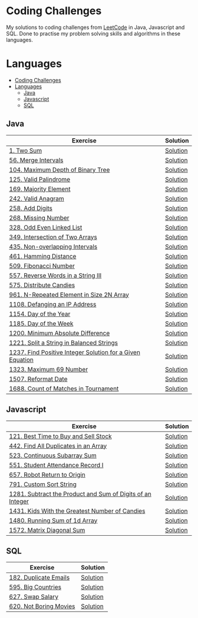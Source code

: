 # Coding Challenges
My solutions to coding challenges from [LeetCode](https://leetcode.com/) in Java, Javascript and SQL. Done to practise my problem solving skills and algorithms in these languages.

# Languages

- [Coding Challenges](#coding-challenges)
- [Languages](#languages)
  - [Java](#java)
  - [Javascript](#javascript)
  - [SQL](#sql)

## Java
| Exercise | Solution |
| --- | ----------- |
| [1. Two Sum](https://leetcode.com/problems/two-sum/) | [Solution](/java/src/two_sum/Solution.java) |
| [56. Merge Intervals](https://leetcode.com/problems/merge-intervals/) | [Solution](/java/src/merge_intervals/Solution.java) |
| [104. Maximum Depth of Binary Tree](https://leetcode.com/problems/maximum-depth-of-binary-tree/) | [Solution](/java/src/maximum_depth_of_binary_tree/Solution.java) |
| [125. Valid Palindrome](https://leetcode.com/problems/valid-palindrome/) | [Solution](/java/src/valid_palindrome/Solution.java) |
| [169. Majority Element](https://leetcode.com/problems/majority-element/) | [Solution](/java/src/majority_element/Solution.java) |
| [242. Valid Anagram](https://leetcode.com/problems/valid-anagram/) | [Solution](/java/src/valid_anagram/Solution.java) |
| [258. Add Digits](https://leetcode.com/problems/add-digits/) | [Solution](/java/src/add_digits/Solution.java) |
| [268. Missing Number](https://leetcode.com/problems/missing-number/) | [Solution](/java/src/missing_number/Solution.java) |
| [328. Odd Even Linked List](https://leetcode.com/problems/odd-even-linked-list/) | [Solution](/java/src/odd_even_linked_list/Solution.java) |
| [349. Intersection of Two Arrays](https://leetcode.com/problems/intersection-of-two-arrays/) | [Solution](/java/src/intersection_of_two_arrays/Solution.java) |
| [435. Non-overlapping Intervals](https://leetcode.com/problems/non-overlapping-intervals/) | [Solution](/java/src/non_overlapping_intervals/Solution.java) |
| [461. Hamming Distance](https://leetcode.com/problems/hamming-distance/) | [Solution](/java/src/hamming_distance/Solution.java) |
| [509. Fibonacci Number](https://leetcode.com/problems/fibonacci-number/) | [Solution](/java/src/fibonacci_number/Solution.java) |
| [557. Reverse Words in a String III](https://leetcode.com/problems/reverse-words-in-a-string-iii/) | [Solution](/java/src/reverse_words_in_a_string_iii/Solution.java) |
| [575. Distribute Candies](https://leetcode.com/problems/distribute-candies/) | [Solution](/java/src/distribute_candies/Solution.java) |
| [961. N-Repeated Element in Size 2N Array](https://leetcode.com/problems/n-repeated-element-in-size-2n-array/) | [Solution](/java/src/n_repeated_relement_in_size_2n_array/Solution.java) |
| [1108. Defanging an IP Address](https://leetcode.com/problems/defanging-an-ip-address/) | [Solution](/java/src/defanging_an_ip_address/Solution.java) |
| [1154. Day of the Year](https://leetcode.com/problems/day-of-the-year/) | [Solution](/java/src/day_of_the_year/Solution.java) |
| [1185. Day of the Week](https://leetcode.com/problems/day-of-the-week/) | [Solution](/java/src/day_of_the_week/Solution.java) |
| [1200. Minimum Absolute Difference](https://leetcode.com/problems/minimum-absolute-difference/) | [Solution](/java/src/minimum_absolute_difference/Solution.java) |
| [1221. Split a String in Balanced Strings](https://leetcode.com/problems/split-a-string-in-balanced-strings/) | [Solution](/java/src/split_a_string_in_balanced_strings/Solution.java) |
| [1237. Find Positive Integer Solution for a Given Equation](https://leetcode.com/problems/find-positive-integer-solution-for-a-given-equation/) | [Solution](/java/src/find_positive_integer_solution_for_a_given_equation/Solution.java) |
| [1323. Maximum 69 Number](https://leetcode.com/problems/maximum-69-number/) | [Solution](/java/src/maximum_69_number/Solution.java) |
| [1507. Reformat Date](https://leetcode.com/problems/reformat-date) | [Solution](/java/src/reformat_date/Solution.java) |
| [1688. Count of Matches in Tournament](https://leetcode.com/problems/count-of-matches-in-tournament/) | [Solution](/java/src/count_of_matches_in_tournament/Solution.java) |

## Javascript
| Exercise | Solution |
| --- | ----------- |
| [121. Best Time to Buy and Sell Stock](https://leetcode.com/problems/best-time-to-buy-and-sell-stock/) | [Solution](/javascript/best-time-to-buy-and-sell-stock.js) |
| [442. Find All Duplicates in an Array](https://leetcode.com/problems/find-all-duplicates-in-an-array/) | [Solution](/javascript/find-all-duplicates-in-an-array.js) |
| [523. Continuous Subarray Sum](https://leetcode.com/problems/two-sum/) | [Solution](/javascript/continuous-subarray-sum.js) |
| [551. Student Attendance Record I](https://leetcode.com/problems/two-sum/) | [Solution](/javascript/student-attendance-record-i.js) |
| [657. Robot Return to Origin](https://leetcode.com/problems/robot-return-to-origin/) | [Solution](/javascript/robot-return-to-origin.js) |
| [791. Custom Sort String](https://leetcode.com/problems/custom-sort-string/) | [Solution](/javascript/custom-sort-string.js) |
| [1281. Subtract the Product and Sum of Digits of an Integer](https://leetcode.com/problems/subtract-the-product-and-sum-of-digits-of-an-integer/) | [Solution](/javascript/subtract-the-product-and-sum-of-digits-of-an-integer.js) |
| [1431. Kids With the Greatest Number of Candies](https://leetcode.com/problems/kids-with-the-greatest-number-of-candies/) | [Solution](/javascript/kids-with-the-greatest-number-of-candies.js) 
| [1480. Running Sum of 1d Array](https://leetcode.com/problems/running-sum-of-1d-array/) | [Solution](/javascript/running-sum-of-1d-array.js) |
| [1572. Matrix Diagonal Sum](https://leetcode.com/problems/matrix-diagonal-sum/) | [Solution](/javascript/matrix-diagonal-sum.js) |


## SQL
| Exercise | Solution |
| --- | ----------- |
| [182. Duplicate Emails](https://leetcode.com/problems/duplicate-emails/) | [Solution](/sql/duplicate-emails.sql) |
| [595. Big Countries](https://leetcode.com/problems/big-countries/) | [Solution](/sql/big-countries.sql) |
| [627. Swap Salary](https://leetcode.com/problems/swap-salary/) | [Solution](/sql/swap-salary.sql) |
| [620. Not Boring Movies](https://leetcode.com/problems/not-boring-movies/) | [Solution](/sql/not-boring-movies.sql) |
